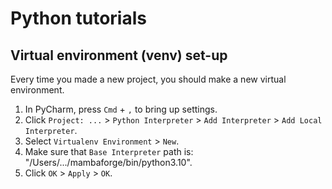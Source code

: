 # Python tutorials

## Virtual environment (venv) set-up
Every time you made a new project, you should make a new virtual environment.
1. In PyCharm, press `Cmd` + `,` to bring up settings.
2. Click `Project: ...` > `Python Interpreter` > `Add Interpreter` > `Add Local Interpreter`.
3. Select `Virtualenv Environment` > `New`.
4. Make sure that `Base Interpreter` path is: "/Users/.../mambaforge/bin/python3.10".
5. Click `OK` > `Apply` > `OK`.